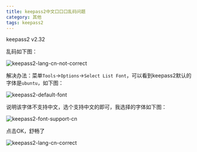 ```yaml
---
title: keepass2中文口口口乱码问题
category: 其他
tags: keepass2
---
```


keepass2 v2.32

乱码如下图：

<!-- more -->

![keepass2-lang-cn-not-correct]({{site.baseurl}}/assets/imgs/keepass2-lang-cn-not-correct.png)

解决办法：菜单`Tools`->`Options`->`Select List Font`，可以看到keepass2默认的字体是`ubuntu`，如下图：

![keepass2-default-font]({{site.baseurl}}/assets/imgs/keepass2-default-font.png)

说明该字体不支持中文，选个支持中文的即可，我选择的字体如下图：

![keepass2-font-support-cn]({{site.baseurl}}/assets/imgs/keepass2-font-support-cn.png)

点击OK，舒畅了

![keepass2-lang-cn-correct]({{site.baseurl}}/assets/imgs/keepass2-lang-cn-correct.png)
